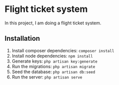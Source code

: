 # Flight ticket system
In this project, I am doing a flight ticket system.

## Installation
1. Install composer dependencies: `composer install`
1. Install node dependencies: `npm install`
1. Generate keys: `php artisan key:generate`
1. Run the migrations: `php artisan migrate`
1. Seed the database: `php artisan db:seed`
1. Run the server: `php artisan serve`
